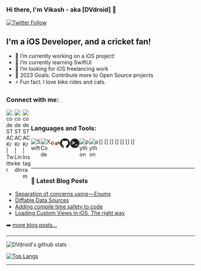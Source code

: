 
### Hi there, I'm Vikash - aka [DVdroid] 👋

[![Twitter Follow](https://img.shields.io/twitter/follow/DVDroid?color=1DA1F2&logo=twitter&style=for-the-badge)](https://twitter.com/intent/follow?original_referer=https%3A%2F%2Fpublish.twitter.com%2F%3FbuttonType%3DFollowButton%26query%3Dhttps%253A%252F%252Ftwitter.com%252FDVDroid%26widget%3DButton&ref_src=twsrc%5Etfw&screen_name=DVDroid&tw_p=followbutton)

## I'm a iOS Developer, and a cricket fan!

- 🔭 I’m currently working on a iOS project!
- 🌱 I’m currently learning SwiftUI
- 👯 I’m looking for iOS freelancing work
- 🥅 2023 Goals: Contribute more to Open Source projects
- ⚡ Fun fact: I love bike rides and cats.


### Connect with me:

[<img align="left" alt="codeSTACKr | Twitter" width="22px" src="https://cdn.jsdelivr.net/npm/simple-icons@v3/icons/twitter.svg" />][twitter]
[<img align="left" alt="codeSTACKr | LinkedIn" width="22px" src="https://cdn.jsdelivr.net/npm/simple-icons@v3/icons/linkedin.svg" />][linkedin]
[<img align="left" alt="codeSTACKr | Instagram" width="22px" src="https://cdn.jsdelivr.net/npm/simple-icons@v3/icons/instagram.svg" />][instagram]

<br />

### Languages and Tools:

[<img align="left" alt="Swift" width="26px" src="https://cdn.jsdelivr.net/npm/simple-icons@3.4.1/icons/swift.svg" />]
[<img align="left" alt="XCode" width="26px" src="https://cdn.jsdelivr.net/npm/simple-icons@3.4.1/icons/xcode.svg" />]
[<img align="left" alt="Git" width="26px" src="https://raw.githubusercontent.com/github/explore/80688e429a7d4ef2fca1e82350fe8e3517d3494d/topics/git/git.png" />]
[<img align="left" alt="GitHub" width="26px" src="https://raw.githubusercontent.com/github/explore/78df643247d429f6cc873026c0622819ad797942/topics/github/github.png" />]
[<img align="left" alt="Terminal" width="26px" src="https://raw.githubusercontent.com/github/explore/80688e429a7d4ef2fca1e82350fe8e3517d3494d/topics/terminal/terminal.png" />]
[<img align="left" alt="python" width="26px" src="https://cdn.jsdelivr.net/npm/simple-icons@3.4.1/icons/python.svg" />]
[<img align="left" alt="python" width="26px" src="https://cdn.jsdelivr.net/npm/simple-icons@3.4.1/icons/pycharm.svg" />]

<br />
<br />

---

### 📕 Latest Blog Posts

<!-- BLOG-POST-LIST:START -->
- [Separation of concerns using — Enums](https://medium.com/@anandin02/separation-of-concerns-using-enums-55c0e45948fc?source=rss-1b20a0632a72------2)
- [Diffable Data Sources](https://medium.com/@anandin02/diffable-data-sources-2e08aa271fc0?source=rss-1b20a0632a72------2)
- [Adding compile time safety to code](https://medium.com/@anandin02/adding-compile-time-safety-to-code-cde5005a79cc?source=rss-1b20a0632a72------2)
- [Loading Custom Views in iOS, The right way](https://medium.com/@anandin02/loading-custom-views-in-ios-the-right-way-bedfc06a4fbd?source=rss-1b20a0632a72------2)
<!-- BLOG-POST-LIST:END -->

➡️ [more blog posts...](https://medium.com/me/stories/public)

---

![DVdroid's github stats](https://github-readme-stats.dvdroid.vercel.app/api?username=DVdroid&show_icons=true)

[![Top Langs](https://github-readme-stats.dvdroid.vercel.app/api/top-langs/?username=DVdroid&layout=compact)](https://github.com/anuraghazra/github-readme-stats)


---

[twitter]: https://twitter.com/DVDroid
[instagram]: https://www.instagram.com/me_vikashanand/
[linkedin]: https://www.linkedin.com/in/vikash-anand-299bb765/
[mediumstories]: https://medium.com/me/stories/public
